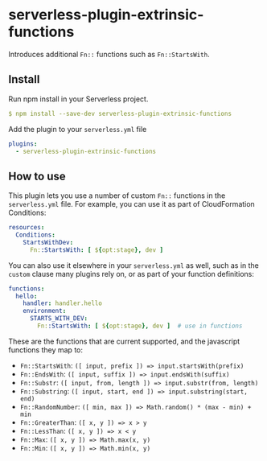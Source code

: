 # serverless-plugin-extrinsic-functions

Introduces additional `Fn::` functions such as `Fn::StartsWith`.

## Install

Run npm install in your Serverless project.

```yml
$ npm install --save-dev serverless-plugin-extrinsic-functions
```

Add the plugin to your `serverless.yml` file

```yml
plugins:
  - serverless-plugin-extrinsic-functions
```

## How to use

This plugin lets you use a number of custom `Fn::` functions in the `serverless.yml` file. For example, you can use it as part of CloudFormation Conditions:

```yml
resources:
  Conditions:
    StartsWithDev:
      Fn::StartsWith: [ ${opt:stage}, dev ]
```

You can also use it elsewhere in your `serverless.yml` as well, such as in the `custom` clause many plugins rely on, or as part of your function definitions:

```yml
functions:
  hello:
    handler: handler.hello
    environment:
      STARTS_WITH_DEV:
        Fn::StartsWith: [ ${opt:stage}, dev ]  # use in functions
```

These are the functions that are current supported, and the javascript functions they map to:

- `Fn::StartsWith`: `([ input, prefix ]) => input.startsWith(prefix)`
- `Fn::EndsWith`: `([ input, suffix ]) => input.endsWith(suffix)`
- `Fn::Substr`: `([ input, from, length ]) => input.substr(from, length)`
- `Fn::Substring`: `([ input, start, end ]) => input.substring(start, end)`
- `Fn::RandomNumber`: `([ min, max ]) => Math.random() * (max - min) + min`
- `Fn::GreaterThan`: `([ x, y ]) => x > y`
- `Fn::LessThan`: `([ x, y ]) => x < y`
- `Fn::Max`: `([ x, y ]) => Math.max(x, y)`
- `Fn::Min`: `([ x, y ]) => Math.min(x, y)`
